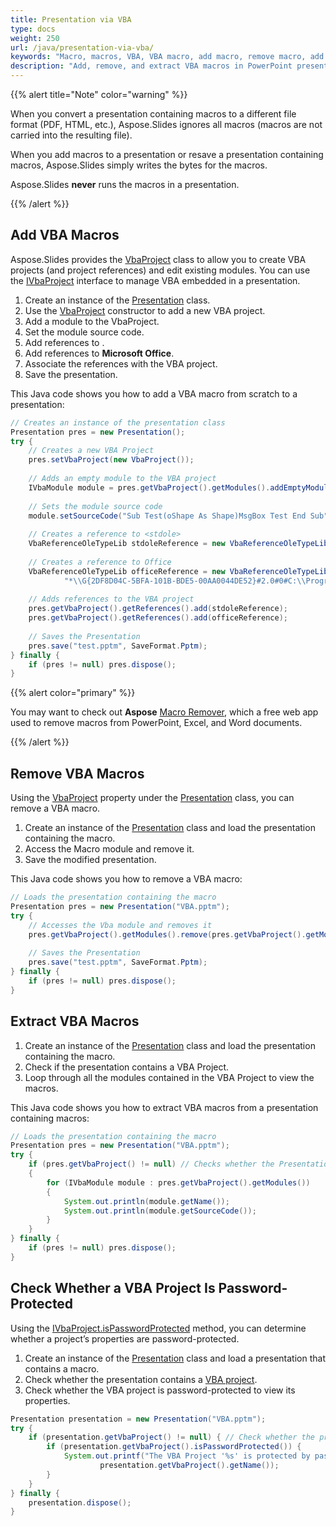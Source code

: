 ```yaml
---
title: Presentation via VBA
type: docs
weight: 250
url: /java/presentation-via-vba/
keywords: "Macro, macros, VBA, VBA macro, add macro, remove macro, add VBA, remove VBA, extract macro, extract VBA, PowerPoint macro, PowerPoint presentation, Java, Aspose.Slides for Java"
description: "Add, remove, and extract VBA macros in PowerPoint presentations in Java"
---
```


{{% alert title="Note" color="warning" %}} 

When you convert a presentation containing macros to a different file format (PDF, HTML, etc.), Aspose.Slides ignores all macros (macros are not carried into the resulting file).

When you add macros to a presentation or resave a presentation containing macros, Aspose.Slides simply writes the bytes for the macros.

Aspose.Slides **never** runs the macros in a presentation.

{{% /alert %}}

## **Add VBA Macros**

Aspose.Slides provides the [VbaProject](https://reference.aspose.com/slides/java/com.aspose.slides/vbaproject/) class to allow you to create VBA projects (and project references) and edit existing modules. You can use the [IVbaProject](https://reference.aspose.com/slides/java/com.aspose.slides/ivbaproject/) interface to manage VBA embedded in a presentation.

1. Create an instance of the [Presentation](https://reference.aspose.com/slides/java/com.aspose.slides/presentation) class.
1. Use the [VbaProject](https://reference.aspose.com/slides/java/com.aspose.slides/vbaproject/#VbaProject--) constructor to add a new VBA project.
1. Add a module to the VbaProject.
1. Set the module source code.
1. Add references to <stdole>.
1. Add references to **Microsoft Office**.
1. Associate the references with the VBA project.
1. Save the presentation.

This Java code shows you how to add a VBA macro from scratch to a presentation:

```java
// Creates an instance of the presentation class
Presentation pres = new Presentation();
try {
    // Creates a new VBA Project
    pres.setVbaProject(new VbaProject());
    
    // Adds an empty module to the VBA project
    IVbaModule module = pres.getVbaProject().getModules().addEmptyModule("Module");
    
    // Sets the module source code
    module.setSourceCode("Sub Test(oShape As Shape)MsgBox Test End Sub");
    
    // Creates a reference to <stdole>
    VbaReferenceOleTypeLib stdoleReference = new VbaReferenceOleTypeLib("stdole", "*\\G{00020430-0000-0000-C000-000000000046}#2.0#0#C:\\Windows\\system32\\stdole2.tlb#OLE Automation");
    
    // Creates a reference to Office
    VbaReferenceOleTypeLib officeReference = new VbaReferenceOleTypeLib("Office",
            "*\\G{2DF8D04C-5BFA-101B-BDE5-00AA0044DE52}#2.0#0#C:\\Program Files\\Common Files\\Microsoft Shared\\OFFICE14\\MSO.DLL#Microsoft Office 14.0 Object Library");
    
    // Adds references to the VBA project
    pres.getVbaProject().getReferences().add(stdoleReference);
    pres.getVbaProject().getReferences().add(officeReference);
   
    // Saves the Presentation
    pres.save("test.pptm", SaveFormat.Pptm);
} finally {
    if (pres != null) pres.dispose();
}
```

{{% alert color="primary" %}} 

You may want to check out **Aspose** [Macro Remover](https://products.aspose.app/slides/remove-macros), which a free web app used to remove macros from PowerPoint, Excel, and Word documents. 

{{% /alert %}} 

## **Remove VBA Macros**

Using the [VbaProject](https://reference.aspose.com/slides/java/com.aspose.slides/presentation/#getVbaProject--) property under the [Presentation](https://reference.aspose.com/slides/java/com.aspose.slides/presentation) class, you can remove a VBA macro.

1. Create an instance of the [Presentation](https://reference.aspose.com/slides/java/com.aspose.slides/presentation) class and load the presentation containing the macro.
1. Access the Macro module and remove it.
1. Save the modified presentation.

This Java code shows you how to remove a VBA macro:

```java
// Loads the presentation containing the macro
Presentation pres = new Presentation("VBA.pptm");
try {
    // Accesses the Vba module and removes it 
    pres.getVbaProject().getModules().remove(pres.getVbaProject().getModules().get_Item(0));
    
    // Saves the Presentation
    pres.save("test.pptm", SaveFormat.Pptm);
} finally {
    if (pres != null) pres.dispose();
}
```

## **Extract VBA Macros**

1. Create an instance of the [Presentation](https://reference.aspose.com/slides/java/com.aspose.slides/presentation) class and load the presentation containing the macro.
2. Check if the presentation contains a VBA Project.
3. Loop through all the modules contained in the VBA Project to view the macros.

This Java code shows you how to extract VBA macros from a presentation containing macros:

```java
// Loads the presentation containing the macro
Presentation pres = new Presentation("VBA.pptm");
try {
    if (pres.getVbaProject() != null) // Checks whether the Presentation contains a VBA Project
    {
        for (IVbaModule module : pres.getVbaProject().getModules())
        {
            System.out.println(module.getName());
            System.out.println(module.getSourceCode());
        }
    }
} finally {
    if (pres != null) pres.dispose();
}
```

## **Check Whether a VBA Project Is Password-Protected**

Using the [IVbaProject.isPasswordProtected](https://reference.aspose.com/slides/java/com.aspose.slides/ivbaproject/#isPasswordProtected--) method, you can determine whether a project’s properties are password-protected.

1. Create an instance of the [Presentation](https://reference.aspose.com/slides/java/com.aspose.slides/presentation/) class and load a presentation that contains a macro.
2. Check whether the presentation contains a [VBA project](https://reference.aspose.com/slides/java/com.aspose.slides/vbaproject/).
3. Check whether the VBA project is password-protected to view its properties.

```java
Presentation presentation = new Presentation("VBA.pptm");
try {
    if (presentation.getVbaProject() != null) { // Check whether the presentation contains a VBA project.
        if (presentation.getVbaProject().isPasswordProtected()) {
            System.out.printf("The VBA Project '%s' is protected by password to view project properties.", 
                    presentation.getVbaProject().getName());
        }
    }
} finally {
    presentation.dispose();
}
```
